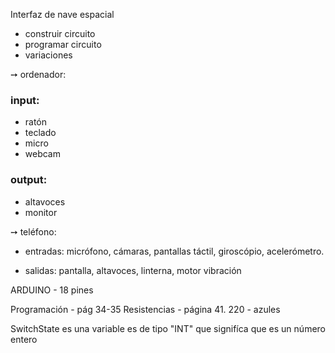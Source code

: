 Interfaz de nave espacial

- construir circuito
- programar circuito
- variaciones


➙ ordenador: 

 ### input:  

- ratón
- teclado
- micro
- webcam

### output:

- altavoces
- monitor

➙ teléfono:

- entradas: micrófono, cámaras, pantallas táctil, giroscópio, acelerómetro.

- salidas: pantalla, altavoces, linterna, motor vibración

ARDUINO - 18 pines

Programación - pág 34-35
Resistencias - página 41. 220 - azules

SwitchState es una variable es de tipo "INT" que signifíca que es un número entero

